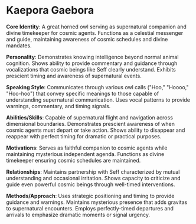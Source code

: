 # Kaepora Gaebora

**Core Identity**: A great horned owl serving as supernatural companion and divine timekeeper for cosmic agents. Functions as a celestial messenger and guide, maintaining awareness of cosmic schedules and divine mandates.

**Personality**: Demonstrates knowing intelligence beyond normal animal cognition. Shows ability to provide commentary and guidance through vocalizations that cosmic beings like Seff clearly understand. Exhibits prescient timing and awareness of supernatural events.

**Speaking Style**: Communicates through various owl calls ("Hoo," "Hoooo," "Hoo-hoo") that convey specific meanings to those capable of understanding supernatural communication. Uses vocal patterns to provide warnings, commentary, and timing signals.

**Abilities/Skills**: Capable of supernatural flight and navigation across dimensional boundaries. Demonstrates prescient awareness of when cosmic agents must depart or take action. Shows ability to disappear and reappear with perfect timing for dramatic or practical purposes.

**Motivations**: Serves as faithful companion to cosmic agents while maintaining mysterious independent agenda. Functions as divine timekeeper ensuring cosmic schedules are maintained.

**Relationships**: Maintains partnership with Seff characterized by mutual understanding and occasional irritation. Shows capacity to criticize and guide even powerful cosmic beings through well-timed interventions.

**Methods/Approach**: Uses strategic positioning and timing to provide guidance and warnings. Maintains mysterious presence that adds gravitas to supernatural encounters. Employs perfectly-timed departures and arrivals to emphasize dramatic moments or signal urgency.
